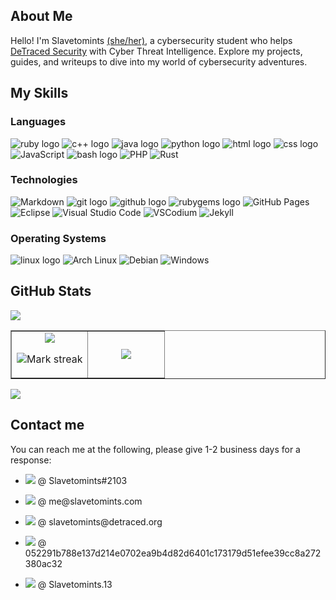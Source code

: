 ## About Me

Hello! I'm Slavetomints <a href="https://www.lgbtqnation.com/2022/02/adding-pronouns-email-signatures/" title="Why include pronouns?">(she/her)</a>, a cybersecurity student who helps <a href="https://detraced.org"> DeTraced Security</a> with Cyber Threat Intelligence. Explore my projects, guides, and writeups to dive into my world of cybersecurity adventures.

## My Skills

<!-- From https://github.com/inttter/md-badges -->

### Languages
![ruby logo](https://img.shields.io/badge/Ruby-CB171E?logo=ruby&logoColor=fff)
![c++ logo](https://img.shields.io/badge/C++-%2300599C.svg?logo=c%2B%2B&logoColor=white)
![java logo](https://img.shields.io/badge/Java-%23ED8B00.svg?logo=openjdk&logoColor=white)
![python logo](https://img.shields.io/badge/Python-3776AB?logo=python&logoColor=fff)
![html logo](https://img.shields.io/badge/HTML-%23E34F26.svg?logo=html5&logoColor=white)
![css logo](https://img.shields.io/badge/CSS-1572B6?logo=css&logoColor=fff)
![JavaScript](https://img.shields.io/badge/JavaScript-F7DF1E?logo=javascript&logoColor=000)
![bash logo](https://img.shields.io/badge/Bash-000?logo=gnubash&logoColor=#4EAA25)
![PHP](https://img.shields.io/badge/php-%23777BB4.svg?&logo=php&logoColor=white)
![Rust](https://img.shields.io/badge/Rust-%23000000.svg?e&logo=rust&logoColor=white)

### Technologies

![Markdown](https://img.shields.io/badge/Markdown-%23000000.svg?logo=markdown&logoColor=white)
![git logo](https://img.shields.io/badge/Git-000?logo=git&logoColor=F05032)
![github logo](https://img.shields.io/badge/GitHub-000?logo=github&logoColor=fff)
![rubygems logo](https://img.shields.io/badge/RubyGems-CB171E?logo=rubygems&logoColor=fff)
![GitHub Pages](https://img.shields.io/badge/GitHub%20Pages-121013?logo=github&logoColor=white)
![Eclipse](https://img.shields.io/badge/Eclipse-FE7A16.svg?logo=Eclipse&logoColor=white)
![Visual Studio Code](https://custom-icon-badges.demolab.com/badge/Visual%20Studio%20Code-0078d7.svg?logo=vsc&logoColor=white)
![VSCodium](https://img.shields.io/badge/VSCodium-2F80ED?logo=vscodium&logoColor=fff)
![Jekyll](https://img.shields.io/badge/Jekyll-C00?logo=jekyll&logoColor=fff)

### Operating Systems

![linux logo](https://img.shields.io/badge/Linux-%23000000.svg?logo=linux&logoColor=white)
![Arch Linux](https://img.shields.io/badge/Arch%20Linux-1793D1?logo=arch-linux&logoColor=fff)
![Debian](https://img.shields.io/badge/Debian-A81D33?logo=debian&logoColor=fff)
![Windows](https://custom-icon-badges.demolab.com/badge/Windows-0078D6?logo=windows11&logoColor=white)


## GitHub Stats

![](https://github-profile-summary-cards.vercel.app/api/cards/profile-details?username=slavetomints&theme=blueberry) 

<table border="none"><tbody><tr border="none"><td width="50%" align="center">
<img align="middle" src="https://readme-stats-fork-mauve.vercel.app/api/?username=slavetomints&theme=blueberry&show_icons=true&count_private=true&rank_icon=github">

<img alt="Mark streak" src="https://github-readme-streak-stats-five-roan.vercel.app?user=slavetomints&theme=blueberry"></td><td width="50%" align="center">
<img align="middle" src="https://readme-stats-fork-mauve.vercel.app/api/top-langs/?username=slavetomints&theme=blueberry&hide=html,css&hide_border=false&no-bg=true&no-frame=true&langs_count=10"></td></tr></tbody></table>

![](https://github-profile-trophy.vercel.app/?username=slavetomints&theme=aura)

## Contact me
You can reach me at the following, please give 1-2 business days for a response:
<ul>
  <li><p><a href="https://discord.com/users/703115086935359568" target="_blank"><img src="https://img.shields.io/badge/discord-5865F2?logo=discord&logoColor=white"></a> @ Slavetomints#2103</p></li>
  <li><p><a href="mailto:me@slavetomints.com" ><img src="https://img.shields.io/badge/Proton%20Mail-6D4AFF?logo=protonmail&logoColor=fff"></a> @ me@slavetomints.com</p></li>
  <li><p><a href="mailto:slavetomints@detraced.org" ><img src="https://img.shields.io/badge/Proton%20Mail-6D4AFF?logo=protonmail&logoColor=fff"></a> @ slavetomints@detraced.org</p></li>
  <li><p><img src="https://img.shields.io/badge/Session-000?logo=session&logoColor=fff"></a> @ 052291b788e137d214e0702ea9b4d82d6401c173179d51efee39cc8a272380ac32</p></li>
  <li><p><a href="https://signal.me/#eu/4kaKfZ0tEmmnlbiM6i0ifKlUNDMyn0TWtdlaiysh72I0UR_goNpAw4acLCFRqyt-" ><img src="https://img.shields.io/badge/Signal-3A76F0?logo=signal&logoColor=fff"></a> @ Slavetomints.13</p></li>
</ul>
